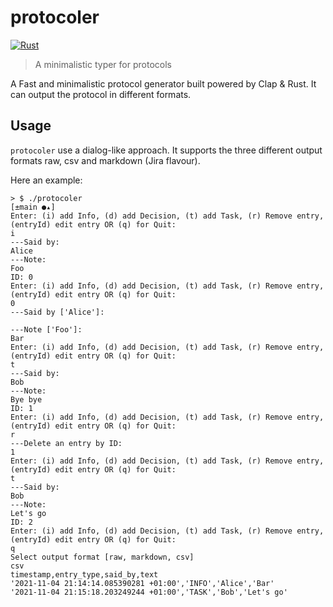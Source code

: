 # protocoler

[![Rust](https://github.com/corka149/protocoler/actions/workflows/rust.yml/badge.svg)](https://github.com/corka149/protocoler/actions/workflows/rust.yml)

> A minimalistic typer for protocols

A Fast and minimalistic protocol generator built powered by Clap & Rust.
It can output the protocol in different formats.

## Usage

`protocoler` use a dialog-like approach. It supports the three different
output formats raw, csv and markdown (Jira flavour).

Here an example:
```
> $ ./protocoler                                                                                                                                                                                                             [±main ●▴]
Enter: (i) add Info, (d) add Decision, (t) add Task, (r) Remove entry, (entryId) edit entry OR (q) for Quit: 
i
---Said by:
Alice
---Note:
Foo
ID: 0
Enter: (i) add Info, (d) add Decision, (t) add Task, (r) Remove entry, (entryId) edit entry OR (q) for Quit: 
0
---Said by ['Alice']:
   
---Note ['Foo']:
Bar
Enter: (i) add Info, (d) add Decision, (t) add Task, (r) Remove entry, (entryId) edit entry OR (q) for Quit: 
t
---Said by:
Bob
---Note:
Bye bye
ID: 1
Enter: (i) add Info, (d) add Decision, (t) add Task, (r) Remove entry, (entryId) edit entry OR (q) for Quit: 
r 
---Delete an entry by ID:
1
Enter: (i) add Info, (d) add Decision, (t) add Task, (r) Remove entry, (entryId) edit entry OR (q) for Quit: 
t
---Said by:
Bob
---Note:
Let's go
ID: 2
Enter: (i) add Info, (d) add Decision, (t) add Task, (r) Remove entry, (entryId) edit entry OR (q) for Quit: 
q
Select output format [raw, markdown, csv]
csv
timestamp,entry_type,said_by,text
'2021-11-04 21:14:14.085390281 +01:00','INFO','Alice','Bar'
'2021-11-04 21:15:18.203249244 +01:00','TASK','Bob','Let's go'

```
